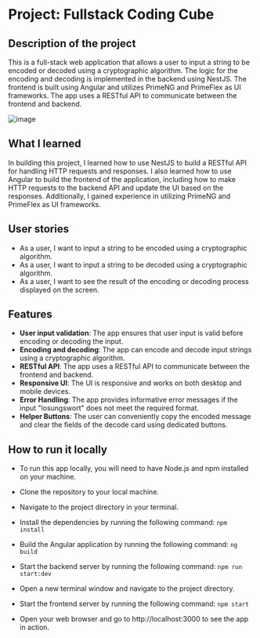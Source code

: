# Project: Fullstack Coding Cube

## Description of the project
This is a full-stack web application that allows a user to input a string to be encoded or decoded using a cryptographic algorithm. The logic for the encoding and decoding is implemented in the backend using NestJS. The frontend is built using Angular and utilizes PrimeNG and PrimeFlex as UI frameworks. The app uses a RESTful API to communicate between the frontend and backend.

![image](https://user-images.githubusercontent.com/117353352/222986470-bb2f4565-be8a-41ed-883c-98fb643cdaea.png)


## What I learned
In building this project, I learned how to use NestJS to build a RESTful API for handling HTTP requests and responses. I also learned how to use Angular to build the frontend of the application, including how to make HTTP requests to the backend API and update the UI based on the responses. Additionally, I gained experience in utilizing PrimeNG and PrimeFlex as UI frameworks.

## User stories
* As a user, I want to input a string to be encoded using a cryptographic algorithm.
* As a user, I want to input a string to be decoded using a cryptographic algorithm.
* As a user, I want to see the result of the encoding or decoding process displayed on the screen.

## Features
* **User input validation**: The app ensures that user input is valid before encoding or decoding the input.
* **Encoding and decoding**: The app can encode and decode input strings using a cryptographic algorithm.
* **RESTful API**: The app uses a RESTful API to communicate between the frontend and backend.
* **Responsive UI**: The UI is responsive and works on both desktop and mobile devices.
* **Error Handling**: The app provides informative error messages if the input "losungswort" does not meet the required format.
* **Helper Buttons**: The user can conveniently copy the encoded message and clear the fields of the decode card using dedicated buttons.

## How to run it locally
* To run this app locally, you will need to have Node.js and npm installed on your machine.

* Clone the repository to your local machine.
* Navigate to the project directory in your terminal.
* Install the dependencies by running the following command: ``npm install``
* Build the Angular application by running the following command: ``ng build``
* Start the backend server by running the following command: ``npm run start:dev``
* Open a new terminal window and navigate to the project directory.
* Start the frontend server by running the following command: ``npm start``
* Open your web browser and go to http://localhost:3000 to see the app in action.
